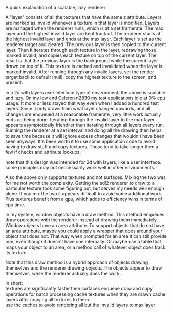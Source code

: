 A quick explanation of a scalable, lazy renderer:

A "layer" consists of all the textures that have the same z attribute.
Layers are marked as invalid whenever a texture in that layer is modified. 
Layers are managed when the renderer runs, which is at a set framerate. 
The max layer and the highest invalid layer are kept track of. The renderer 
starts at the highest invalid layer and ends at the max layer. Each layer is
set as the renderer target and cleared. The previous layer is then copied to
the current layer. Then it iterates through each texture in the layer, 
redrawing those marked invalid, and copies each texture on top of the current 
layer. The result is that the previous layer is the background while the 
current layer drawn on top of it. This texture is cached and invalidated when 
the layer is marked invalid. After running through any invalid layers, set the
render target back to default (null), copy the highest texture to the screen, 
and present.

In a 2d with layers user interface type of environment, the above is 
scalable and lazy. On my low end Celeron n2830 my test applications idle at
0% cpu usage. It more or less stayed that way even when I added a hundred
test layers. Since it only draws from what layer changed upwards, and all
changes are enqueued at a reasonable framerate, very little work actually
ends up being done. Iterating through the invalid layer to the max layer appears
asymptotically friendlier then iterating through all layers every run. Running
the renderer at a set interval and doing all the drawing then helps to save time
because it will ignore excess changes that wouldn't have been seen anyways. 
It's been worth it to use some application code to avoid having to draw
stuff and copy textures. Those tend to take longer then a few if checks and 
attribute lookups. 

note that this design was intended for 2d with layers, like a user interface.
some principles may not neccessarily work well in other environments.

Also the above only supports textures and not surfaces. Mixing the two
was for me not worth the complexity. Getting the sdl2 renderer to draw to a 
particular texture took some figuring out, but serves my needs well enough 
alone. If you mix the two it appears difficult to avoid some additional work.
Plus textures benefit from a gpu, which adds to efficiency wins in terms of 
cpu time.

In my system, window objects have a draw method. This method enqueues draw
operations with the renderer instead of drawing them immediately. Window
objects have an area attribute. To support objects that do not have an area 
attribute, maybe you could apply a wrapper that does around your object that 
does not. That way when prompted for an area it can still provide one, even 
though it doesn't have one internally. Or maybe use a table that maps
your object to an area, or a method call of whatever object does track its
texture.

Note that this draw method is a hybrid approach of objects drawing themselves and
the renderer drawing objects. The objects appear to draw themselves, while the
renderer actually does the work. 

In short:    
    textures are signficantly faster then surfaces
    enqueue draw and copy operations for batch processing
    cache textures when they are drawn
    cache layers after copying all textures to them    
    use the caches to avoid rendering all but the invalid layers to max layer
    